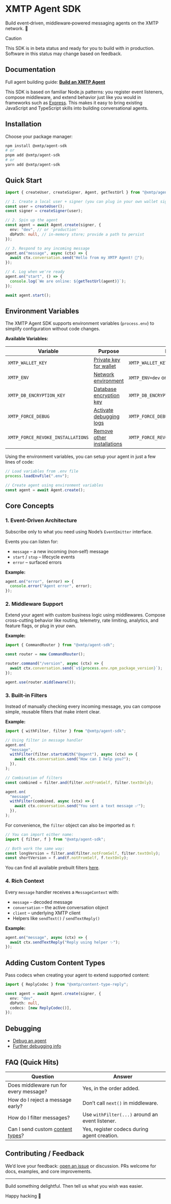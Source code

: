 # XMTP Agent SDK

Build event‑driven, middleware‑powered messaging agents on the XMTP network. 🚀

> [!CAUTION]
> This SDK is in beta status and ready for you to build with in production. Software in this status may change based on feedback.

## Documentation

Full agent building guide: **[Build an XMTP Agent](https://docs.xmtp.org/agents/get-started/build-an-agent)**

This SDK is based on familiar Node.js patterns: you register event listeners, compose middleware, and extend behavior just like you would in frameworks such as [Express](https://expressjs.com/). This makes it easy to bring existing JavaScript and TypeScript skills into building conversational agents.

## Installation

Choose your package manager:

```bash
npm install @xmtp/agent-sdk
# or
pnpm add @xmtp/agent-sdk
# or
yarn add @xmtp/agent-sdk
```

## Quick Start

```ts
import { createUser, createSigner, Agent, getTestUrl } from "@xmtp/agent-sdk";

// 1. Create a local user + signer (you can plug in your own wallet signer)
const user = createUser();
const signer = createSigner(user);

// 2. Spin up the agent
const agent = await Agent.create(signer, {
  env: "dev", // or 'production'
  dbPath: null, // in-memory store; provide a path to persist
});

// 3. Respond to any incoming message
agent.on("message", async (ctx) => {
  await ctx.conversation.send("Hello from my XMTP Agent! 👋");
});

// 4. Log when we're ready
agent.on("start", () => {
  console.log(`We are online: ${getTestUrl(agent)}`);
});

await agent.start();
```

## Environment Variables

The XMTP Agent SDK supports environment variables (`process.env`) to simplify configuration without code changes.

**Available Variables:**

| Variable                          | Purpose                                                                                                                      | Example                                 |
| --------------------------------- | ---------------------------------------------------------------------------------------------------------------------------- | --------------------------------------- |
| `XMTP_WALLET_KEY`                 | [Private key for wallet](https://docs.xmtp.org/inboxes/core-messaging/create-a-signer)                                       | `XMTP_WALLET_KEY=0x1234...abcd`         |
| `XMTP_ENV`                        | [Network environment](https://docs.xmtp.org/agents/core-messaging/create-a-client#xmtp-network-environments)                 | `XMTP_ENV=dev` or `XMTP_ENV=production` |
| `XMTP_DB_ENCRYPTION_KEY`          | [Database encryption key](https://docs.xmtp.org/agents/core-messaging/create-a-client#keep-the-database-encryption-key-safe) | `XMTP_DB_ENCRYPTION_KEY=0xabcd...1234`  |
| `XMTP_FORCE_DEBUG`                | [Activate debugging logs](https://docs.xmtp.org/agents/debug-agents)                                                         | `XMTP_FORCE_DEBUG=true`                 |
| `XMTP_FORCE_REVOKE_INSTALLATIONS` | [Remove other installations](https://docs.xmtp.org/agents/core-messaging/agent-installations#revoke-agent-installations)     | `XMTP_FORCE_REVOKE_INSTALLATIONS=true`  |

Using the environment variables, you can setup your agent in just a few lines of code:

```ts
// Load variables from .env file
process.loadEnvFile(".env");

// Create agent using environment variables
const agent = await Agent.create();
```

## Core Concepts

### 1. Event‑Driven Architecture

Subscribe only to what you need using Node’s `EventEmitter` interface.

Events you can listen for:

- `message` – a new incoming (non‑self) message
- `start` / `stop` – lifecycle events
- `error` – surfaced errors

**Example:**

```ts
agent.on("error", (error) => {
  console.error("Agent error", error);
});
```

### 2. Middleware Support

Extend your agent with custom business logic using middlewares. Compose cross-cutting behavior like routing, telemetry, rate limiting, analytics, and feature flags, or plug in your own.

**Example:**

```ts
import { CommandRouter } from "@xmtp/agent-sdk";

const router = new CommandRouter();

router.command("/version", async (ctx) => {
  await ctx.conversation.send(`v${process.env.npm_package_version}`);
});

agent.use(router.middleware());
```

### 3. Built‑in Filters

Instead of manually checking every incoming message, you can compose simple, reusable filters that make intent clear.

**Example:**

```ts
import { withFilter, filter } from "@xmtp/agent-sdk";

// Using filter in message handler
agent.on(
  "message",
  withFilter(filter.startsWith("@agent"), async (ctx) => {
    await ctx.conversation.send("How can I help you?");
  }),
);

// Combination of filters
const combined = filter.and(filter.notFromSelf, filter.textOnly);

agent.on(
  "message",
  withFilter(combined, async (ctx) => {
    await ctx.conversation.send("You sent a text message ✅");
  }),
);
```

For convenience, the `filter` object can also be imported as `f`:

```ts
// You can import either name:
import { filter, f } from "@xmtp/agent-sdk";

// Both work the same way:
const longVersion = filter.and(filter.notFromSelf, filter.textOnly);
const shortVersion = f.and(f.notFromSelf, f.textOnly);
```

You can find all available prebuilt filters [here](https://github.com/xmtp/xmtp-js/blob/main/sdks/agent-sdk/src/utils/filter.ts).

### 4. Rich Context

Every `message` handler receives a `MessageContext` with:

- `message` – decoded message
- `conversation` – the active conversation object
- `client` – underlying XMTP client
- Helpers like `sendText()` / `sendTextReply()`

**Example:**

```ts
agent.on("message", async (ctx) => {
  await ctx.sendTextReply("Reply using helper ✨");
});
```

## Adding Custom Content Types

Pass codecs when creating your agent to extend supported content:

```ts
import { ReplyCodec } from "@xmtp/content-type-reply";

const agent = await Agent.create(signer, {
  env: "dev",
  dbPath: null,
  codecs: [new ReplyCodec()],
});
```

## Debugging

- [Debug an agent](https://docs.xmtp.org/agents/debug-agents)
- [Further debugging info](https://docs.xmtp.org/inboxes/debug-your-app#debug-your-inbox-app)

## FAQ (Quick Hits)

| Question                                                                                     | Answer                                          |
| -------------------------------------------------------------------------------------------- | ----------------------------------------------- |
| Does middleware run for every message?                                                       | Yes, in the order added.                        |
| How do I reject a message early?                                                             | Don’t call `next()` in middleware.              |
| How do I filter messages?                                                                    | Use `withFilter(...)` around an event listener. |
| Can I send custom [content types](https://docs.xmtp.org/agents/content-types/content-types)? | Yes, register codecs during agent creation.     |

## Contributing / Feedback

We’d love your feedback: [open an issue](https://github.com/xmtp/xmtp-js/issues) or discussion. PRs welcome for docs, examples, and core improvements.

---

Build something delightful. Then tell us what you wish was easier.

Happy hacking 💫
